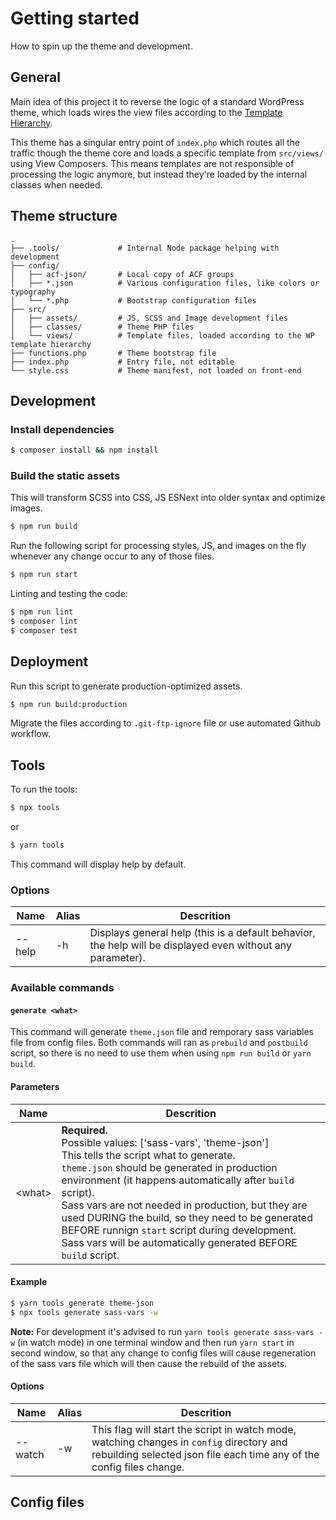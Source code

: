 # Getting started

How to spin up the theme and development.

## General 

Main idea of this project it to reverse the logic of a standard WordPress theme, which loads wires the view files according to the [Template Hierarchy](https://wphierarchy.com/).

This theme has a singular entry point of `index.php` which routes all the traffic though the theme core and loads a specific template from `src/views/` using View Composers. This means templates are not responsible of processing the logic anymore, but instead they're loaded by the internal classes when needed.

## Theme structure

```text
.
├── .tools/             # Internal Node package helping with development
├── config/
│   ├── acf-json/       # Local copy of ACF groups
│   ├── *.json          # Various configuration files, like colors or typography
│   └── *.php           # Bootstrap configuration files
├── src/
│   ├── assets/         # JS, SCSS and Image development files
│   ├── classes/        # Theme PHP files
│   └── views/          # Template files, loaded according to the WP template hierarchy
├── functions.php       # Theme bootstrap file
├── index.php           # Entry file, not editable
└── style.css           # Theme manifest, not loaded on front-end
```

## Development

### Install dependencies

```bash
$ composer install && npm install
```

### Build the static assets

This will transform SCSS into CSS, JS ESNext into older syntax and optimize images.

```bash
$ npm run build
```

Run the following script for processing styles, JS, and images on the fly whenever any change occur to any of those files.

```bash
$ npm run start
```

Linting and testing the code:


```bash
$ npm run lint
$ composer lint
$ composer test
```

## Deployment

Run this script to generate production-optimized assets.

```bash
$ npm run build:production
```

Migrate the files according to `.git-ftp-ignore` file or use automated Github workflow.

## Tools

To run the tools:

```bash
$ npx tools
```

or

```bash
$ yarn tools
```

This command will display help by default.

### Options

| Name   | Alias | Descrition                                                                                                 |
| ------ | ----- | ---------------------------------------------------------------------------------------------------------- |
| --help | -h    | Displays general help (this is a default behavior, the help will be displayed even without any parameter). |

### Available commands

#### `generate <what>`

This command will generate `theme.json` file and remporary sass variables file from config files.
Both commands will ran as `prebuild` and `postbuild` script, so there is no need to use them when using `npm run build` or `yarn build`.

#### Parameters

| Name      | Descrition                                                                                                                                                                                                                                                                                                                                                                                                                                                      |
| --------- | --------------------------------------------------------------------------------------------------------------------------------------------------------------------------------------------------------------------------------------------------------------------------------------------------------------------------------------------------------------------------------------------------------------------------------------------------------------- |
| &lt;what> | **Required.** <br> Possible values: \['sass-vars', 'theme-json'] <br> This tells the script what to generate. <br> `theme.json` should be generated in production environment (it happens automatically after `build` script). <br> Sass vars are not needed in production, but they are used DURING the build, so they need to be generated BEFORE runnign `start` script during development. Sass vars will be automatically generated BEFORE `build` script. |

#### Example
```bash
$ yarn tools generate theme-json
$ npx tools generate sass-vars -w
```

**Note:** For development it's advised to run `yarn tools generate sass-vars -w` (in watch mode) in one terminal window and then run `yarn start` in second window, so that any change to config files will cause regeneration of the sass vars file which will then cause the rebuild of the assets.

#### Options

| Name    | Alias | Descrition                                                                                                                                                        |
| ------- | ----- | ----------------------------------------------------------------------------------------------------------------------------------------------------------------- |
| --watch | -w    | This flag will start the script in watch mode, watching changes in `config` directory and rebuilding selected json file each time any of the config files change. |

## Config files
